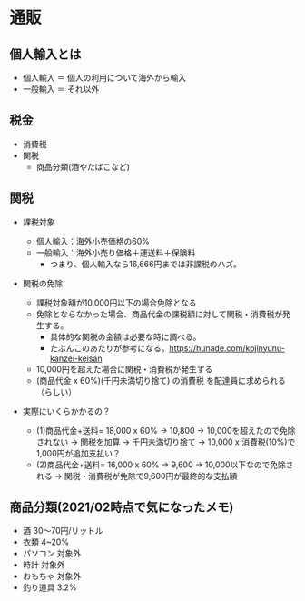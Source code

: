 # 通販

## 個人輸入とは
  - 個人輸入 ＝ 個人の利用について海外から輸入
  - 一般輸入 ＝ それ以外

## 税金
  - 消費税
  - 関税
    - 商品分類(酒やたばこなど)

## 関税
  - 課税対象
    - 個人輸入：海外小売価格の60%
    - 一般輸入：海外小売り価格＋運送料＋保険料
      - つまり、個人輸入なら16,666円までは非課税のハズ。
  - 関税の免除
    - 課税対象額が10,000円以下の場合免除となる
    - 免除とならなかった場合、商品代金の課税額に対して関税・消費税が発生する。
      - 具体的な関税の金額は必要な時に調べる。
      - たぶんこのあたりが参考になる。https://hunade.com/kojinyunu-kanzei-keisan
    - 10,000円を超えた場合に関税・消費税が発生する
    - (商品代金 x 60%)(千円未満切り捨て) の消費税 を配達員に求められる（らしい）

  - 実際にいくらかかるの？
    - (1)商品代金+送料= 18,000 x 60% → 10,800 → 10,000を超えたので免除されない
      → 関税を加算 → 千円未満切り捨て → 10,000 x 消費税(10%)で1,000円が追加支払い？
    - (2)商品代金+送料= 16,000 x 60% → 9,600 → 10,000以下なので免除される
      → 関税・消費税が免除で9,600円が最終的な支払額

## 商品分類(2021/02時点で気になったメモ)
  - 酒 30～70円/リットル
  - 衣類 4~20%
  - パソコン 対象外
  - 時計 対象外
  - おもちゃ 対象外
  - 釣り道具 3.2%